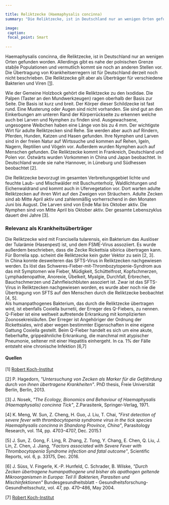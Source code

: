 ```yaml
---

title: Reliktzecke (Haemaphysalis concinna)
summary: "Die Reliktzecke, ist in Deutschland nur an wenigen Orten gefunden worden."

image:
 caption:
 focal_point: Smart
 
---
```


Haemaphysalis concinna, die Reliktzecke, ist in Deutschland nur an wenigen Orten gefunden worden. Allerdings gibt es nahe der polnischen Grenze stabile Populationen und vermutlich kommt sie noch an anderen Stellen vor. Die Übertragung von Krankheitserregern ist für Deutschland derzeit noch nicht beschrieben. Die Reliktzecke gilt aber als Überträger für verschiedene Bakterien und Viren [[1](https://www.rki.de/SharedDocs/FAQ/FSME/Zecken/Zecken.html)]. <br>

Wie der Gemeine Holzbock gehört die Reliktzecke zu den Ixodidae. Die Palpen (Taster an den Mundwerkzeugen) ragen oberhalb der Basis zur Seite. Die Basis ist kurz und breit. Der Körper dieser Schildzecke ist fast rund. Eine Musterung oder Augen sind nicht vorhanden. Sie sind gut an den Einkerbungen am unteren Rand der Körperrückseite zu erkennen welche auch bei Larven und Nymphen zu finden sind. Ausgewachsene, ungesogene Weibchen haben eine Länge von bis zu 4 mm. Der wichtigste Wirt für adulte Reliktzecken sind Rehe. Sie werden aber auch auf Rindern, Pferden, Hunden, Katzen und Hasen gefunden. Ihre Nymphen und Larven sind in der freien Natur auf Wirtssuche und kommen auf Rehen, Igeln, Nagern, Reptilien und Vögeln vor. Außerdem wurden Nymphen auch auf Menschen gefunden. Die Reliktzecke kommt in Frankreich, Deutschland und Polen vor. Ostwärts wurden Vorkommen in China und Japan beobachtet. In Deutschland wurde sie nahe Hannover, in Lüneburg und Südhessen beobachtet [2]. <br>

Die Reliktzecke bevorzugt im gesamten Verbreitungsgebiet lichte und feuchte Laub- und Mischwälder mit Buschunterholz, Waldlichtungen und Eichenwaldrand und kommt auch in Ufervegetation vor. Dort warten adulte Reliktzecken auf ihren Wirt auf den Zweigen von Sträuchern. Adulte Zecken sind ab Mitte April aktiv und zahlenmäßig vorherrschend in den Monaten Juni bis August. Die Larven sind von Ende Mai bis Oktober aktiv. Die Nymphen sind von Mitte April bis Oktober aktiv. Der gesamte Lebenszyklus dauert drei Jahre [3].

### Relevanz als Krankheitsüberträger

Die Reliktzecke wird mit Francisella tularensis, ein Bakterium das Auslöser der Tularämie (Hasenpest) ist, und dem FSME-Virus assoziiert. Es wurde außerdem beschrieben, dass die Zecke Rickettsia sibirica übertragen kann. Für Borrelia spp. scheint die Reliktzecke kein guter Vektor zu sein [2, 3]. <br>
In China konnte desweiteren das SFTS-Virus in Reliktzecken nachgewiesen werden. Es löst das Schweres-Fieber-mit-Thrombozytopenie-Syndrom aus das mit Symptomen wie Fieber, Müdigkeit, Schüttelfrost, Kopfschmerzen, Lymphadenopathie, Anorexie, Übelkeit, Myalgie, Durchfall, Erbrechen, Bauchschmerzen und Zahnfleischbluten assoziert ist. Zwar ist das SFTS-Virus in Reliktzecken nachgewiesen worden, es wurde aber noch nie die Übertragung von SFTS auf den Menschen durch die Reliktzecke beobachtet [4, 5]. <br>
Als humanpathogenes Bakterium, das durch die Reliktzecke übertragen wird, ist ebenfalls Coxiella burnetii, der Erreger des Q-Fiebers, zu nennen. Q-Fieber ist eine weltweit auftretende Erkrankung mit komplizierten Zoonosekreisläufen. Der Erreger ist Angehöriger der Ordnung der Rickettsiales, wird aber wegen bestimmter Eigenschaften in eine eigene Gattung Coxiella gestellt. Beim Q-Fieber handelt es sich um eine akute, fieberhafte, grippeähnliche Erkrankung, die manchmal mit atypischer Pneumonie, seltener mit einer Hepatitis einhergeht. In ca. 1% der Fälle entsteht eine chronische Infektion [6,7] <br>

#### Quellen

[1] [Robert Koch-Institut](https://www.rki.de/SharedDocs/FAQ/FSME/Zecken/Zecken.html) <br>

[2] P. Hagedorn, *"Untersuchung von Zecken als Marker für die Gefährdung durch von ihnen übertragene Krankheiten"*. PhD thesis, Freie Universität Berlin, Berlin, 2013.<br>

[3] J. Nosek, *"The Ecology, Bionomics and Behaviour
of Haemaphysalis (Haemaphysalis) concinna Tick"*, Z.Parasitenk, Springer-Verlag, 1971.<br>

[4] K. Meng, W. Sun, Z. Cheng, H. Guo, J. Liu, T. Chai, *"First detection of severe fever with thrombocytopenia syndrome virus in the tick species Haemaphysalis concinna in Shandong Province, China"*, Parasitology Research, vol. 114, pp. 4703–4707, Dec. 2015.1<br>

[5] J. Sun, Z. Gong, F. Ling, R. Zhang, Z. Tong, Y. Chang, E. Chen, Q. Liu, J. Lin, Z. Chen, J. Jiang, *"Factors associated with Severe Fever with Thrombocytopenia Syndrome infection and fatal outcome"*, Scientific Reports, vol. 6, p. 33175, Dec. 2016.<br>

[6] J. Süss, V. Fingerle, K.-P. Hunfeld, C. Schrader, B. Wilske, *"Durch Zecken übertragene humanpathogene und bisher als apathogen geltende Mikroorganismen in Europa: Teil II: Bakterien, Parasiten und Mischinfektionen"* Bundesgesundheitsblatt - Gesundheitsforschung- Gesundheitsschutz, vol. 47, pp. 470–486, May 2004. <br>

[7] [Robert Koch-Institut](https://www.rki.de/DE/Content/Infekt/EpidBull/Merkblaetter/Ratgeber_Q-Fieber.html) <br> 
